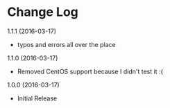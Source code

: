 # Change Log

1.1.1 (2016-03-17)

- typos and errors all over the place

1.1.0 (2016-03-17)

- Removed CentOS support because I didn't test it :(

1.0.0 (2016-03-17)

- Initial Release
